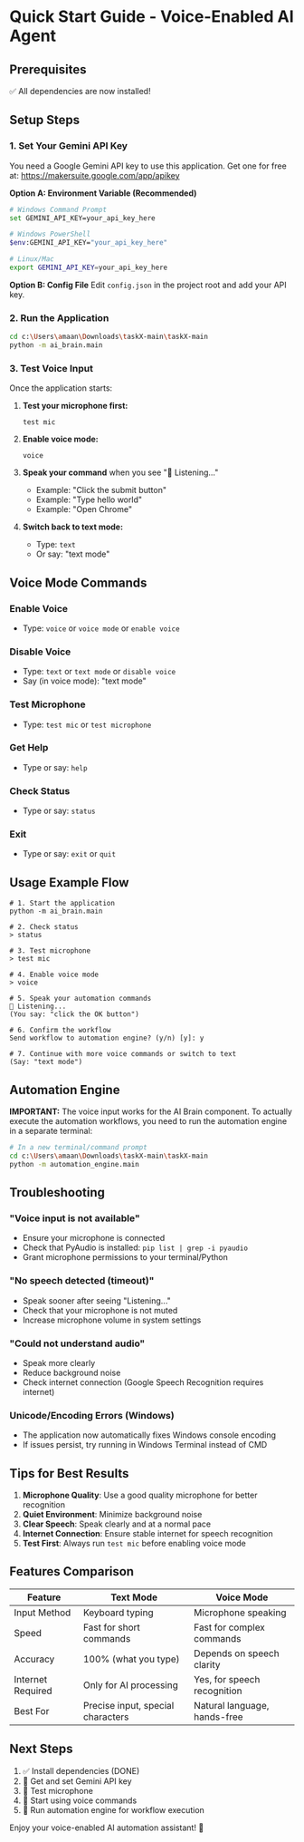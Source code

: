 # Quick Start Guide - Voice-Enabled AI Agent

## Prerequisites

✅ All dependencies are now installed!

## Setup Steps

### 1. Set Your Gemini API Key

You need a Google Gemini API key to use this application. Get one for free at:
https://makersuite.google.com/app/apikey

**Option A: Environment Variable (Recommended)**
```bash
# Windows Command Prompt
set GEMINI_API_KEY=your_api_key_here

# Windows PowerShell
$env:GEMINI_API_KEY="your_api_key_here"

# Linux/Mac
export GEMINI_API_KEY=your_api_key_here
```

**Option B: Config File**
Edit `config.json` in the project root and add your API key.

### 2. Run the Application

```bash
cd c:\Users\amaan\Downloads\taskX-main\taskX-main
python -m ai_brain.main
```

### 3. Test Voice Input

Once the application starts:

1. **Test your microphone first:**
   ```
   test mic
   ```

2. **Enable voice mode:**
   ```
   voice
   ```

3. **Speak your command** when you see "🎤 Listening..."
   - Example: "Click the submit button"
   - Example: "Type hello world"
   - Example: "Open Chrome"

4. **Switch back to text mode:**
   - Type: `text`
   - Or say: "text mode"

## Voice Mode Commands

### Enable Voice
- Type: `voice` or `voice mode` or `enable voice`

### Disable Voice
- Type: `text` or `text mode` or `disable voice`
- Say (in voice mode): "text mode"

### Test Microphone
- Type: `test mic` or `test microphone`

### Get Help
- Type or say: `help`

### Check Status
- Type or say: `status`

### Exit
- Type or say: `exit` or `quit`

## Usage Example Flow

```
# 1. Start the application
python -m ai_brain.main

# 2. Check status
> status

# 3. Test microphone
> test mic

# 4. Enable voice mode
> voice

# 5. Speak your automation commands
🎤 Listening...
(You say: "click the OK button")

# 6. Confirm the workflow
Send workflow to automation engine? (y/n) [y]: y

# 7. Continue with more voice commands or switch to text
(Say: "text mode")
```

## Automation Engine

**IMPORTANT:** The voice input works for the AI Brain component. To actually execute the automation workflows, you need to run the automation engine in a separate terminal:

```bash
# In a new terminal/command prompt
cd c:\Users\amaan\Downloads\taskX-main\taskX-main
python -m automation_engine.main
```

## Troubleshooting

### "Voice input is not available"
- Ensure your microphone is connected
- Check that PyAudio is installed: `pip list | grep -i pyaudio`
- Grant microphone permissions to your terminal/Python

### "No speech detected (timeout)"
- Speak sooner after seeing "Listening..."
- Check that your microphone is not muted
- Increase microphone volume in system settings

### "Could not understand audio"
- Speak more clearly
- Reduce background noise
- Check internet connection (Google Speech Recognition requires internet)

### Unicode/Encoding Errors (Windows)
- The application now automatically fixes Windows console encoding
- If issues persist, try running in Windows Terminal instead of CMD

## Tips for Best Results

1. **Microphone Quality**: Use a good quality microphone for better recognition
2. **Quiet Environment**: Minimize background noise
3. **Clear Speech**: Speak clearly and at a normal pace
4. **Internet Connection**: Ensure stable internet for speech recognition
5. **Test First**: Always run `test mic` before enabling voice mode

## Features Comparison

| Feature | Text Mode | Voice Mode |
|---------|-----------|------------|
| Input Method | Keyboard typing | Microphone speaking |
| Speed | Fast for short commands | Fast for complex commands |
| Accuracy | 100% (what you type) | Depends on speech clarity |
| Internet Required | Only for AI processing | Yes, for speech recognition |
| Best For | Precise input, special characters | Natural language, hands-free |

## Next Steps

1. ✅ Install dependencies (DONE)
2. 🔑 Get and set Gemini API key
3. 🎤 Test microphone
4. 🚀 Start using voice commands
5. 🤖 Run automation engine for workflow execution

Enjoy your voice-enabled AI automation assistant! 🎉
